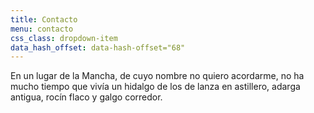 ```yaml
---
title: Contacto
menu: contacto
css_class: dropdown-item
data_hash_offset: data-hash-offset="68"
---
```

En un lugar de la Mancha, de cuyo nombre no quiero acordarme, no ha mucho tiempo que vivía un hidalgo de los de lanza en astillero, adarga antigua, rocín flaco y galgo corredor.